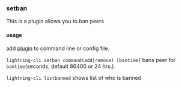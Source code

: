 ### setban

This is a plugin allows you to ban peers

#### usage

add [plugin](../README.md#general-plugin-installation) to command line or config file.

`lightning-cli setban command(add|remove) [bantime]` bans peer for `bantime`(seconds, default 86400 or 24 hrs.)

`lightning-cli listbanned` shows list of who is banned
